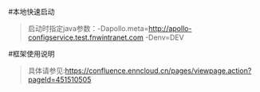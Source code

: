 #本地快速启动
> 启动时指定java参数：-Dapollo.meta=http://apollo-configservice.test.fnwintranet.com -Denv=DEV

#框架使用说明
> 具体请参见:https://confluence.enncloud.cn/pages/viewpage.action?pageId=451510505
